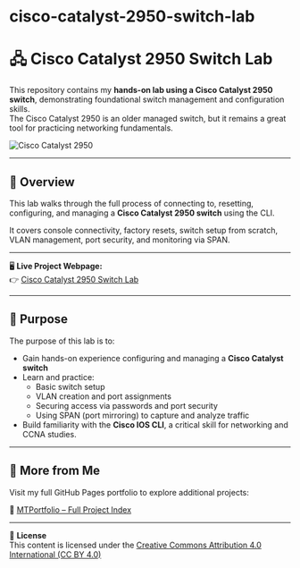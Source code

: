 # cisco-catalyst-2950-switch-lab

# 🖧 Cisco Catalyst 2950 Switch Lab

This repository contains my **hands-on lab using a Cisco Catalyst 2950 switch**, demonstrating foundational switch management and configuration skills.  
The Cisco Catalyst 2950 is an older managed switch, but it remains a great tool for practicing networking fundamentals.

![Cisco Catalyst 2950](Images/Connecting/con1.png)

---


## 📖 Overview

This lab walks through the full process of connecting to, resetting, configuring, and managing a **Cisco Catalyst 2950 switch** using the CLI.  

It covers console connectivity, factory resets, switch setup from scratch, VLAN management, port security, and monitoring via SPAN.

---


🖥️ **Live Project Webpage:**  
👉 [Cisco Catalyst 2950 Switch Lab](https://mark-thompson01.github.io/MTPortfolio/Skills/Labbing%20with%20a%20Cisco%20Catalyst%202950%20Switch/)

---


## 🎯 Purpose

The purpose of this lab is to:

- Gain hands-on experience configuring and managing a **Cisco Catalyst switch**  
- Learn and practice:
  - Basic switch setup
  - VLAN creation and port assignments
  - Securing access via passwords and port security
  - Using SPAN (port mirroring) to capture and analyze traffic
- Build familiarity with the **Cisco IOS CLI**, a critical skill for networking and CCNA studies.

---

## 📁 More from Me

Visit my full GitHub Pages portfolio to explore additional projects:

🔗 [MTPortfolio – Full Project Index](https://mark-thompson01.github.io/MTPortfolio/)


---


📄 **License**  
This content is licensed under the [Creative Commons Attribution 4.0 International (CC BY 4.0)](https://creativecommons.org/licenses/by/4.0/)



